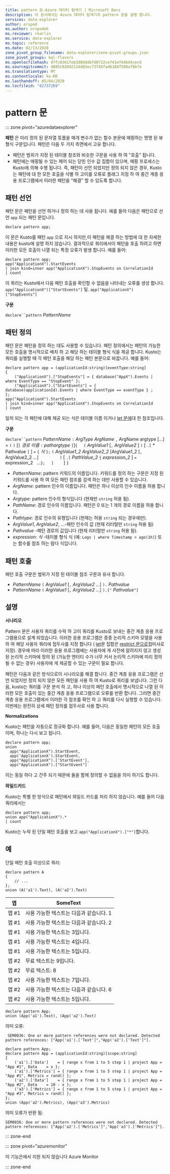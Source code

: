 ```yaml
---
title: pattern 문-Azure 데이터 탐색기 | Microsoft Docs
description: 이 문서에서는 Azure 데이터 탐색기의 pattern 문을 설명 합니다.
services: data-explorer
author: orspod
ms.author: orspodek
ms.reviewer: rkarlin
ms.service: data-explorer
ms.topic: reference
ms.date: 02/13/2020
zone_pivot_group_filename: data-explorer/zone-pivot-groups.json
zone_pivot_groups: kql-flavors
ms.openlocfilehash: 97fc8361feb3d8dddb7d0722ce741ef44bd4cec6
ms.sourcegitcommit: d885c0204212dd83ec73f45fad6184f580af6b7e
ms.translationtype: MT
ms.contentlocale: ko-KR
ms.lasthandoff: 05/04/2020
ms.locfileid: "82737269"
---
```

# <a name="pattern-statement"></a>pattern 문

::: zone pivot="azuredataexplorer"

**패턴** 은 미리 정의 된 문자열 튜플을 매개 변수가 없는 함수 본문에 매핑하는 명명 된 뷰 형식 구문입니다. 패턴은 다음 두 가지 측면에서 고유 합니다.

* 패턴은 범위가 지정 된 테이블 참조와 비슷한 구문을 사용 하 여 "호출" 됩니다.
* 패턴에는 매핑될 수 있는 제어 되는 닫힌 인수 값 집합이 있으며, 매핑 프로세스는 Kusto에 의해 수행 됩니다. 즉, 패턴이 선언 되었지만 정의 되지 않은 경우, Kusto는 패턴에 대 한 모든 호출을 식별 하 고이를 오류로 플래그 지정 하 여 중간 계층 응용 프로그램에서 이러한 패턴을 "해결" 할 수 있도록 합니다.


## <a name="pattern-declaration"></a>패턴 선언
패턴 문은 패턴을 선언 하거나 정의 하는 데 사용 됩니다.
예를 들어 다음은 패턴으로 선언 `app` 되는 패턴 문입니다.

```kusto
declare pattern app;
```

이 문은 Kusto를 패턴 `app` 으로 지시 하지만,이 패턴을 해결 하는 방법에 대 한 자세한 내용은 kusto에 설명 하지 않습니다. 결과적으로 쿼리에서이 패턴을 호출 하려고 하면 이러한 모든 호출이 나열 되는 특정 오류가 발생 합니다. 예를 들어:

```kusto
declare pattern app;
app("ApplicationX").StartEvents
| join kind=inner app("ApplicationX").StopEvents on CorrelationId
| count
```

이 쿼리는 Kusto에서 다음 패턴 호출을 확인할 수 없음을 나타내는 오류를 생성 합니다. `app("ApplicationX")["StartEvents"]` 및. `app("ApplicationX")["StopEvents"]`

**구문**

`declare``pattern` *PatternName*

## <a name="pattern-definition"></a>패턴 정의

패턴 문은 패턴을 정의 하는 데도 사용할 수 있습니다. 패턴 정의에서는 패턴의 가능한 모든 호출을 명시적으로 배치 하 고 해당 하는 테이블 형식 식을 제공 합니다. Kusto는 쿼리를 실행할 때 각 패턴 호출을 해당 하는 패턴 본문으로 바꿉니다. 예를 들어:

```kusto
declare pattern app = (applicationId:string)[eventType:string]
{
    ("ApplicationX").["StopEvents"] = { database("AppX").Events | where EventType == "StopEvent" };
    ("ApplicationX").["StartEvents"] = { database(applicationId).Events | where EventType == eventType } ;
};
app("ApplicationX").StartEvents
| join kind=inner app("ApplicationX").StopEvents on CorrelationId
| count
```

일치 되는 각 패턴에 대해 제공 되는 식은 테이블 이름 이거나 [let 문에](letstatement.md)대 한 참조입니다.

**구문**

`declare``pattern` *PatternName* `:` *ArgType* *ArgName* `,` ArgName argtype [...] = `(` `)` [`[` *경로 이름* `:` *pathargtype* `]`]`{`
&nbsp;&nbsp;&nbsp;&nbsp;`(` *ArgValue1* [`,` *ArgValue2* ] `)` [ `.[` * Pathvalue `]` ] `=` `{` *식* `};` `(` *ArgValue1_2* *ArgValue2_2* [ArgValue1_2 [`,` ArgValue2_2 ...] &nbsp; &nbsp; &nbsp; &nbsp; &nbsp; &nbsp; &nbsp; &nbsp; `)` [ `.[` *PathValue_2* `{` *expression_2* ] `=` expression_2 &nbsp; ...`};` &nbsp; &nbsp; `]` &nbsp; &nbsp;&nbsp;&nbsp;&nbsp; ]        `}`

* *PatternName*: pattern 키워드의 이름입니다. 키워드를 정의 하는 구문은 지정 된 키워드를 사용 하 여 모든 패턴 참조를 검색 하는 데만 사용할 수 있습니다.
* *ArgName*: pattern 인수의 이름입니다. 패턴은 하나 이상의 인수 이름을 허용 합니다.
* *Argtype*: pattern 인수의 형식입니다 (현재만 `string` 허용 됨).
* *PathName*: 경로 인수의 이름입니다. 패턴은 0 또는 1 개의 경로 이름을 허용 합니다.
* *Pathtype*: 경로 인수의 유형입니다 (현재는 허용 `string` 되는 경우에만).
* *ArgValue1*, *ArgValue2*, ...-패턴 인수의 값 (현재 리터럴만 `string` 허용 됨)
* *Pathvalue* -패턴 경로의 값입니다 (현재 리터럴만 `string` 허용 됨).
* *expression*: *식* -테이블 형식 식 (예: `Logs | where Timestamp > ago(1h)`) 또는 함수를 참조 하는 람다 식입니다.

## <a name="pattern-invocation"></a>패턴 호출

패턴 호출 구문은 범위가 지정 된 테이블 참조 구문과 유사 합니다.

* *PatternName* `(` *ArgValue1* [`,` *ArgValue2* ...] `).` *Pathvalue*
* *PatternName* `(` *ArgValue1* [`,` *ArgValue2* ...] `).["` *Pathvalue*`"]`

## <a name="remarks"></a>설명

**시나리오**

Pattern 문은 사용자 쿼리를 수락 하 고이 쿼리를 Kusto로 보내는 중간 계층 응용 프로그램용으로 설계 되었습니다. 이러한 응용 프로그램은 종종 논리적 스키마 모델을 사용 하 여 해당 사용자 쿼리에 접두사를 지정 합니다 ( [let](letstatement.md)문 집합은 [restrict 문으로](restrictstatement.md)접미사로 지정).
경우에 따라 이러한 응용 프로그램에는 사용자에 게 사전에 알려지지 않고 생성 된 논리적 스키마에 정의 된 (가능한 엔터티 수가 너무 커서 논리적 스키마에 미리 정의 될 수 없는 경우) 사용자에 게 제공할 수 있는 구문이 필요 합니다.

패턴은 다음과 같은 방식으로이 시나리오를 해결 합니다. 중간 계층 응용 프로그램은 선언 되었지만 정의 되지 않은 모든 패턴을 사용 하 여 Kusto로 쿼리를 보냅니다. 그런 다음, kusto는 쿼리를 구문 분석 하 고, 하나 이상의 패턴 호출에서 명시적으로 나열 된 이러한 모든 호출이 있는 중간 계층 응용 프로그램으로 오류를 반환 합니다. 그러면 중간 계층 응용 프로그램에서 이러한 각 참조를 확인 하 고 쿼리를 다시 실행할 수 있습니다. 이번에는 완전히 상세 패턴 정의를 접두사로 사용 합니다.

**Normalizations**

Kusto는 패턴을 자동으로 정규화 합니다. 예를 들어, 다음은 동일한 패턴의 모든 호출 이며, 하나는 다시 보고 됩니다.

```kusto
declare pattern app;
union
  app("ApplicationX").StartEvent,
  app('ApplicationX').StartEvent,
  app("ApplicationX").['StartEvent'],
  app("ApplicationX").["StartEvent"]
```

이는 동일 하다 고 간주 되기 때문에 둘을 함께 정의할 수 없음을 의미 하기도 합니다.

**와일드카드**

Kusto는 특별 한 방식으로 패턴에서 와일드 카드를 처리 하지 않습니다. 예를 들어 다음 쿼리에서는

```kusto
declare pattern app;
union app("ApplicationX").*
| count
```

Kusto는 누락 된 단일 패턴 호출을 보고 `app("ApplicationX").["*"]`합니다.

## <a name="examples"></a>예

단일 패턴 호출 이상으로 쿼리:

```kusto
declare pattern A
{
    // ...
};
union (A('a1').Text), (A('a2').Text)
```

|앱|SomeText|
|---|---|
|앱 #1|사용 가능한 텍스트는 다음과 같습니다. 1|
|앱 #1|사용 가능한 텍스트는 다음과 같습니다. 2|
|앱 #1|사용 가능한 텍스트는 3입니다.|
|앱 #1|사용 가능한 텍스트는 4입니다.|
|앱 #1|사용 가능한 텍스트는 5입니다.|
|앱 #2|무료 텍스트는 9입니다.|
|앱 #2|무료 텍스트: 8|
|앱 #2|사용 가능한 텍스트는 7입니다.|
|앱 #2|사용 가능한 텍스트는 다음과 같습니다. 6|
|앱 #2|사용 가능한 텍스트는 5입니다.|

```kusto
declare pattern App;
union (App('a1').Text), (App('a2').Text)
```

의미 오류:

     SEM0036: One or more pattern references were not declared. Detected pattern references: ["App('a1').['Text']","App('a2').['Text']"].

```kusto
declare pattern App;
declare pattern App = (applicationId:string)[scope:string]  
{
    ('a1').['Data']    = { range x from 1 to 5 step 1 | project App = "App #1", Data    = x };
    ('a1').['Metrics'] = { range x from 1 to 5 step 1 | project App = "App #1", Metrics = rand() };
    ('a2').['Data']    = { range x from 1 to 5 step 1 | project App = "App #2", Data    = 10 - x };
    ('a3').['Metrics'] = { range x from 1 to 5 step 1 | project App = "App #3", Metrics = rand() };
};
union (App('a2').Metrics), (App('a3').Metrics) 
```

의미 오류가 반환 됨:

    SEM0036: One or more pattern references were not declared. Detected pattern references: ["App('a2').['Metrics']","App('a3').['Metrics']"].

::: zone-end

::: zone pivot="azuremonitor"

이 기능은에서 지원 되지 않습니다 Azure Monitor

::: zone-end
